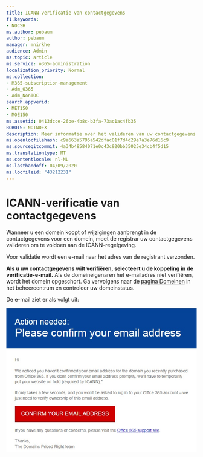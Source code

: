 ```yaml
---
title: ICANN-verificatie van contactgegevens
f1.keywords:
- NOCSH
ms.author: pebaum
author: pebaum
manager: mnirkhe
audience: Admin
ms.topic: article
ms.service: o365-administration
localization_priority: Normal
ms.collection:
- M365-subscription-management
- Adm_O365
- Adm_NonTOC
search.appverid:
- MET150
- MOE150
ms.assetid: 0413dcce-26be-4b8c-b3fa-73ac1ac4fb35
ROBOTS: NOINDEX
description: Meer informatie over het valideren van uw contactgegevens om te voldoen aan de ICANN-regelgeving.
ms.openlocfilehash: c9a663a5795a542dfac01f7d4d29e7a3e76d16c9
ms.sourcegitcommit: 4a34b48584071e0c43c920bb35025e34cb4f5d15
ms.translationtype: MT
ms.contentlocale: nl-NL
ms.lasthandoff: 04/09/2020
ms.locfileid: "43212231"
---
```

# <a name="icann-verification-of-contact-information"></a>ICANN-verificatie van contactgegevens

Wanneer u een domein koopt of wijzigingen aanbrengt in de contactgegevens voor een domein, moet de registrar uw contactgegevens valideren om te voldoen aan de ICANN-regelgeving.

Voor validatie wordt een e-mail naar het adres van de registrant verzonden.

 **Als u uw contactgegevens wilt verifiëren, selecteert u de koppeling in de verificatie-e-mail.** Als de domeineigenaren het e-mailadres niet verifiëren, wordt het domein opgeschort. Ga vervolgens naar de [pagina Domeinen](https://admin.microsoft.com/adminportal/home?ref=Domains) in het beheercentrum en controleer uw domeinstatus.

De e-mail ziet er als volgt uit:

![Voorbeeld van e-mail](../../media/8bf27c08-510c-4d49-b152-8d047d038f1f.jpg)


